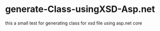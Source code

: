 # generate-Class-usingXSD-Asp.net
this a small test for generating class for xsd file using asp.net core
